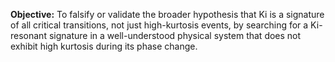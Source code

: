**Objective:** To falsify or validate the broader hypothesis that Ki is a signature of all critical transitions, not just high-kurtosis events, by searching for a Ki-resonant signature in a well-understood physical system that does not exhibit high kurtosis during its phase change.